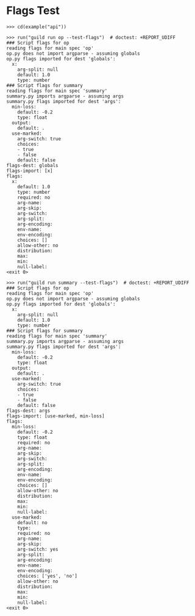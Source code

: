 # Flags Test

    >>> cd(example("api"))

    >>> run("guild run op --test-flags")  # doctest: +REPORT_UDIFF
    ### Script flags for op
    reading flags for main spec 'op'
    op.py does not import argparse - assuming globals
    op.py flags imported for dest 'globals':
      x:
        arg-split: null
        default: 1.0
        type: number
    ### Script flags for summary
    reading flags for main spec 'summary'
    summary.py imports argparse - assuming args
    summary.py flags imported for dest 'args':
      min-loss:
        default: -0.2
        type: float
      output:
        default: .
      use-marked:
        arg-switch: true
        choices:
        - true
        - false
        default: false
    flags-dest: globals
    flags-import: [x]
    flags:
      x:
        default: 1.0
        type: number
        required: no
        arg-name:
        arg-skip:
        arg-switch:
        arg-split:
        arg-encoding:
        env-name:
        env-encoding:
        choices: []
        allow-other: no
        distribution:
        max:
        min:
        null-label:
    <exit 0>

    >>> run("guild run summary --test-flags")  # doctest: +REPORT_UDIFF
    ### Script flags for op
    reading flags for main spec 'op'
    op.py does not import argparse - assuming globals
    op.py flags imported for dest 'globals':
      x:
        arg-split: null
        default: 1.0
        type: number
    ### Script flags for summary
    reading flags for main spec 'summary'
    summary.py imports argparse - assuming args
    summary.py flags imported for dest 'args':
      min-loss:
        default: -0.2
        type: float
      output:
        default: .
      use-marked:
        arg-switch: true
        choices:
        - true
        - false
        default: false
    flags-dest: args
    flags-import: [use-marked, min-loss]
    flags:
      min-loss:
        default: -0.2
        type: float
        required: no
        arg-name:
        arg-skip:
        arg-switch:
        arg-split:
        arg-encoding:
        env-name:
        env-encoding:
        choices: []
        allow-other: no
        distribution:
        max:
        min:
        null-label:
      use-marked:
        default: no
        type:
        required: no
        arg-name:
        arg-skip:
        arg-switch: yes
        arg-split:
        arg-encoding:
        env-name:
        env-encoding:
        choices: ['yes', 'no']
        allow-other: no
        distribution:
        max:
        min:
        null-label:
    <exit 0>

